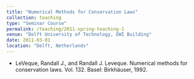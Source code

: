 ```yaml
---
title: "Numerical Methods for Conservation Laws"
collection: teaching
type: "Seminar Course"
permalink: /teaching/2011-spring-teaching-1
venue: "Delft University of Technology, EWI Building"
date: 2011-03-01
location: "Delft, Netherlands"
---
```


* LeVeque, Randall J., and Randall J. Leveque. Numerical methods for conservation laws. Vol. 132. Basel: Birkhäuser, 1992.

